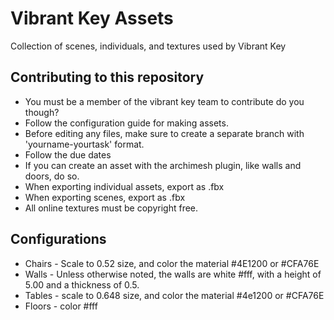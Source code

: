 # Vibrant Key Assets
Collection of scenes, individuals, and textures used by Vibrant Key

## Contributing to this repository
* You must be a member of the vibrant key team to contribute do you though?
* Follow the configuration guide for making assets. 
* Before editing any files, make sure to create a separate branch with 'yourname-yourtask' format.
* Follow the due dates
* If you can create an asset with the archimesh plugin, like walls and doors, do so.
* When exporting individual assets, export as .fbx
* When exporting scenes, export as .fbx
* All online textures must be copyright free.

## Configurations
* Chairs - Scale to 0.52 size, and color the material #4E1200 or #CFA76E
* Walls - Unless otherwise noted, the walls are white #fff, with a height of 5.00 and a thickness of 0.5.
* Tables - scale to 0.648 size, and color the material #4e1200 or #CFA76E
* Floors - color #fff

